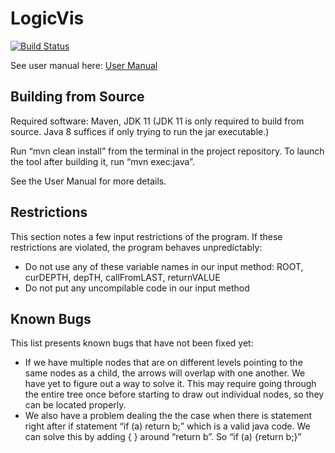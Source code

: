 # LogicVis

[![Build Status](https://travis-ci.org/orenjina/LogicVis.svg?branch=master)](https://travis-ci.org/orenjina/LogicVis)

See user manual here:
[User Manual](/User%20Manual.pdf)

<h2>Building from Source</h2>

Required software: Maven, JDK 11 (JDK 11 is only required to build from source. Java 8 suffices if only trying to run the jar executable.)

Run “mvn clean install” from the terminal in the project repository.
To launch the tool after building it, run “mvn exec:java”.

See the User Manual for more details.

<h2>Restrictions</h2>

This section notes a few input restrictions of the program. If these restrictions are violated, the program behaves unpredictably:
- Do not use any of these variable names in our input method:    ROOT, curDEPTH, depTH, callFromLAST, returnVALUE   
- Do not put any uncompilable code in our input method

<h2>Known Bugs</h2>

This list presents known bugs that have not been fixed yet:
- If we have multiple nodes that are on different levels pointing to the same nodes as a child, the arrows will overlap with one another. We have yet to figure out a way to solve it. This may require going through the entire tree once before starting to draw out individual nodes, so they can be located properly.
- We also have a problem dealing the the case when there is statement right after if statement “if (a) return b;” which is a valid java code. We can solve this by adding { } around “return b”. So “if (a) {return b;}”
